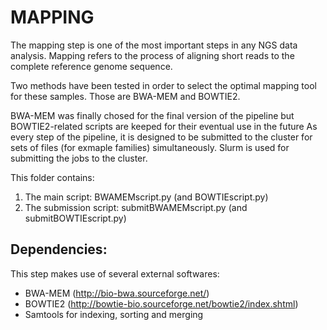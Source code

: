 # MAPPING

The mapping step is one of the most important steps in any NGS data analysis. 
Mapping refers to the process of aligning short reads to the complete reference genome sequence. 

Two methods have been tested in order to select the optimal mapping tool for these samples. Those are BWA-MEM and BOWTIE2.

BWA-MEM was finally chosed for the final version of the pipeline but BOWTIE2-related scripts are keeped for their eventual use in the future
As every step of the pipeline, it is designed to be submitted to the cluster for sets of files (for exmaple families) simultaneously.
Slurm is used for submitting the jobs to the cluster. 

This folder contains:
  1. The main script:  	BWAMEMscript.py (and BOWTIEscript.py)
  2. The submission script:  	submitBWAMEMscript.py (and submitBOWTIEscript.py)

## Dependencies:
This step makes use of several external softwares: 
   * BWA-MEM (http://bio-bwa.sourceforge.net/)
   * BOWTIE2 (http://bowtie-bio.sourceforge.net/bowtie2/index.shtml)
   * Samtools for indexing, sorting and merging 

